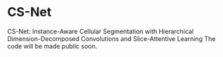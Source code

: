 # CS-Net
CS-Net: Instance-Aware Cellular Segmentation with Hierarchical Dimension-Decomposed Convolutions and Slice-Attentive Learning
The code will be made public soon.
